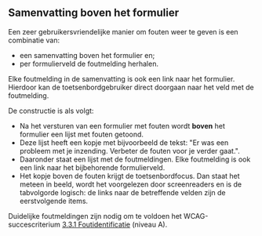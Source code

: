 ## Samenvatting boven het formulier

Een zeer gebruikersvriendelijke manier om fouten weer te geven is een combinatie van:

- een samenvatting boven het formulier en;
- per formulierveld de foutmelding herhalen.

Elke foutmelding in de samenvatting is ook een link naar het formulier. Hierdoor kan de toetsenbordgebruiker direct doorgaan naar het veld met de foutmelding.

De constructie is als volgt:

- Na het versturen van een formulier met fouten wordt **boven** het formulier een lijst met fouten getoond.
- Deze lijst heeft een kopje met bijvoorbeeld de tekst:
  "Er was een probleem met je inzending. Verbeter de fouten voor je verder gaat.".
- Daaronder staat een lijst met de foutmeldingen. Elke foutmelding is ook een link naar het bijbehorende formulierveld.
- Het kopje boven de fouten krijgt de toetsenbordfocus. Dan staat het meteen in beeld, wordt het voorgelezen door screenreaders en is de tabvolgorde logisch: de links naar de betreffende velden zijn de eerstvolgende items.

Duidelijke foutmeldingen zijn nodig om te voldoen het WCAG-succescriterium [3.3.1 Foutidentificatie](https://www.w3.org/Translations/WCAG21-nl/#foutidentificatie) (niveau A).
